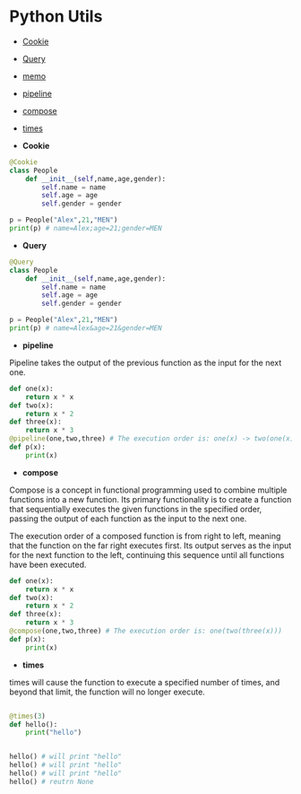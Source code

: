 # Python Utils


- [Cookie](Cookies/__init__.py)
- [Query](Query/__init__.py)
- [memo](utils/func.__init__.py)
- [pipeline](utils/func.__init__.py)
- [compose](utils/func.__init__.py)
- [times](utils/func.__init__.py)


- **Cookie**

```py
@Cookie
class People
    def __init__(self,name,age,gender):
        self.name = name
        self.age = age
        self.gender = gender

p = People("Alex",21,"MEN")
print(p) # name=Alex;age=21;gender=MEN
```

- **Query**

```py
@Query
class People
    def __init__(self,name,age,gender):
        self.name = name
        self.age = age
        self.gender = gender

p = People("Alex",21,"MEN")
print(p) # name=Alex&age=21&gender=MEN
```

- **pipeline**

Pipeline takes the output of the previous function as the input for the next one.

```py
def one(x):
    return x * x
def two(x):
    return x * 2
def three(x):
    return x * 3
@pipeline(one,two,three) # The execution order is: one(x) -> two(one(x)) -> three(two(one(x)))
def p(x):
    print(x)
```

- **compose**

Compose is a concept in functional programming used to combine multiple functions into a new function. Its primary functionality is to create a function that sequentially executes the given functions in the specified order, passing the output of each function as the input to the next one.

The execution order of a composed function is from right to left, meaning that the function on the far right executes first. Its output serves as the input for the next function to the left, continuing this sequence until all functions have been executed.

```py
def one(x):
    return x * x
def two(x):
    return x * 2
def three(x):
    return x * 3
@compose(one,two,three) # The execution order is: one(two(three(x)))
def p(x):
    print(x)
```

- **times**

times will cause the function to execute a specified number of times, and beyond that limit, the function will no longer execute.

```py

@times(3)
def hello():
    print("hello")


hello() # will print "hello"
hello() # will print "hello"
hello() # will print "hello"
hello() # reutrn None

```
